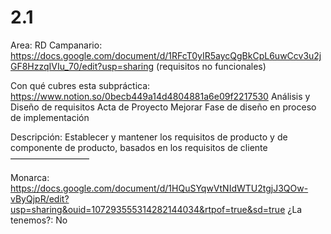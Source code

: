 # 2.1

Area: RD
Campanario: https://docs.google.com/document/d/1RFcT0yIR5aycQgBkCpL6uwCcv3u2jGF8HzzqIVIu_70/edit?usp=sharing (requisitos no funcionales)

Con qué cubres esta subpráctica: https://www.notion.so/0becb449a14d4804881a6e09f2217530 
Análisis y Diseño de requisitos
Acta de Proyecto
Mejorar Fase de diseño en proceso de implementación

Descripción: Establecer y mantener los requisitos de producto y de componente de producto, basados en los requisitos de cliente
—————————

Monarca: https://docs.google.com/document/d/1HQuSYqwVtNIdWTU2tgjJ3QOw-vByQjpR/edit?usp=sharing&ouid=107293555314282144034&rtpof=true&sd=true
¿La tenemos?: No
